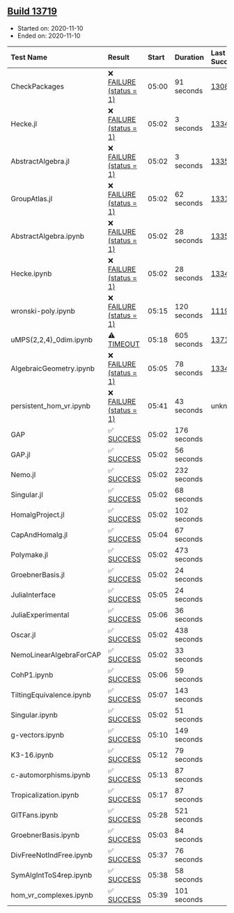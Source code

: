 ## [Build 13719](https://oscarci.mathematik.uni-kl.de/job/oscar/13719/)

* Started on: 2020-11-10
* Ended on: 2020-11-10

| Test Name    | Result | Start | Duration | Last Success | First Failure |
|:-------------|:-------|:------|:---------|:-------------|:--------------|
| CheckPackages | ❌ [FAILURE (status = 1)](https://oscarci.mathematik.uni-kl.de/job/oscar/13719/artifact/logs/build-13719/CheckPackages.log) | 05:00 | 91 seconds | [13085](https://oscarci.mathematik.uni-kl.de/job/oscar/13085/) | [13086](https://oscarci.mathematik.uni-kl.de/job/oscar/13086/) |
| Hecke.jl | ❌ [FAILURE (status = 1)](https://oscarci.mathematik.uni-kl.de/job/oscar/13719/artifact/logs/build-13719/Hecke.jl.log) | 05:02 | 3 seconds | [13341](https://oscarci.mathematik.uni-kl.de/job/oscar/13341/) | [13342](https://oscarci.mathematik.uni-kl.de/job/oscar/13342/) |
| AbstractAlgebra.jl | ❌ [FAILURE (status = 1)](https://oscarci.mathematik.uni-kl.de/job/oscar/13719/artifact/logs/build-13719/AbstractAlgebra.jl.log) | 05:02 | 3 seconds | [13355](https://oscarci.mathematik.uni-kl.de/job/oscar/13355/) | [13356](https://oscarci.mathematik.uni-kl.de/job/oscar/13356/) |
| GroupAtlas.jl | ❌ [FAILURE (status = 1)](https://oscarci.mathematik.uni-kl.de/job/oscar/13719/artifact/logs/build-13719/GroupAtlas.jl.log) | 05:02 | 62 seconds | [13311](https://oscarci.mathematik.uni-kl.de/job/oscar/13311/) | [13312](https://oscarci.mathematik.uni-kl.de/job/oscar/13312/) |
| AbstractAlgebra.ipynb | ❌ [FAILURE (status = 1)](https://oscarci.mathematik.uni-kl.de/job/oscar/13719/artifact/logs/build-13719/AbstractAlgebra.ipynb.log) | 05:02 | 28 seconds | [13355](https://oscarci.mathematik.uni-kl.de/job/oscar/13355/) | [13356](https://oscarci.mathematik.uni-kl.de/job/oscar/13356/) |
| Hecke.ipynb | ❌ [FAILURE (status = 1)](https://oscarci.mathematik.uni-kl.de/job/oscar/13719/artifact/logs/build-13719/Hecke.ipynb.log) | 05:02 | 28 seconds | [13341](https://oscarci.mathematik.uni-kl.de/job/oscar/13341/) | [13342](https://oscarci.mathematik.uni-kl.de/job/oscar/13342/) |
| wronski-poly.ipynb | ❌ [FAILURE (status = 1)](https://oscarci.mathematik.uni-kl.de/job/oscar/13719/artifact/logs/build-13719/wronski-poly.ipynb.log) | 05:15 | 120 seconds | [11192](https://oscarci.mathematik.uni-kl.de/job/oscar/11192/) | [11193](https://oscarci.mathematik.uni-kl.de/job/oscar/11193/) |
| uMPS(2,2,4)_0dim.ipynb | ⚠ [TIMEOUT](https://oscarci.mathematik.uni-kl.de/job/oscar/13719/artifact/logs/build-13719/uMPS-2-2-4-_0dim.ipynb.log) | 05:18 | 605 seconds | [13718](https://oscarci.mathematik.uni-kl.de/job/oscar/13718/) | [13719](https://oscarci.mathematik.uni-kl.de/job/oscar/13719/) |
| AlgebraicGeometry.ipynb | ❌ [FAILURE (status = 1)](https://oscarci.mathematik.uni-kl.de/job/oscar/13719/artifact/logs/build-13719/AlgebraicGeometry.ipynb.log) | 05:05 | 78 seconds | [13341](https://oscarci.mathematik.uni-kl.de/job/oscar/13341/) | [13342](https://oscarci.mathematik.uni-kl.de/job/oscar/13342/) |
| persistent_hom_vr.ipynb | ❌ [FAILURE (status = 1)](https://oscarci.mathematik.uni-kl.de/job/oscar/13719/artifact/logs/build-13719/persistent_hom_vr.ipynb.log) | 05:41 | 43 seconds | unknown | unknown |
| GAP | ✅ [SUCCESS](https://oscarci.mathematik.uni-kl.de/job/oscar/13719/artifact/logs/build-13719/GAP.log) | 05:02 | 176 seconds |  |  |
| GAP.jl | ✅ [SUCCESS](https://oscarci.mathematik.uni-kl.de/job/oscar/13719/artifact/logs/build-13719/GAP.jl.log) | 05:02 | 56 seconds |  |  |
| Nemo.jl | ✅ [SUCCESS](https://oscarci.mathematik.uni-kl.de/job/oscar/13719/artifact/logs/build-13719/Nemo.jl.log) | 05:02 | 232 seconds |  |  |
| Singular.jl | ✅ [SUCCESS](https://oscarci.mathematik.uni-kl.de/job/oscar/13719/artifact/logs/build-13719/Singular.jl.log) | 05:02 | 68 seconds |  |  |
| HomalgProject.jl | ✅ [SUCCESS](https://oscarci.mathematik.uni-kl.de/job/oscar/13719/artifact/logs/build-13719/HomalgProject.jl.log) | 05:02 | 102 seconds |  |  |
| CapAndHomalg.jl | ✅ [SUCCESS](https://oscarci.mathematik.uni-kl.de/job/oscar/13719/artifact/logs/build-13719/CapAndHomalg.jl.log) | 05:04 | 67 seconds |  |  |
| Polymake.jl | ✅ [SUCCESS](https://oscarci.mathematik.uni-kl.de/job/oscar/13719/artifact/logs/build-13719/Polymake.jl.log) | 05:02 | 473 seconds |  |  |
| GroebnerBasis.jl | ✅ [SUCCESS](https://oscarci.mathematik.uni-kl.de/job/oscar/13719/artifact/logs/build-13719/GroebnerBasis.jl.log) | 05:02 | 24 seconds |  |  |
| JuliaInterface | ✅ [SUCCESS](https://oscarci.mathematik.uni-kl.de/job/oscar/13719/artifact/logs/build-13719/JuliaInterface.log) | 05:05 | 24 seconds |  |  |
| JuliaExperimental | ✅ [SUCCESS](https://oscarci.mathematik.uni-kl.de/job/oscar/13719/artifact/logs/build-13719/JuliaExperimental.log) | 05:06 | 36 seconds |  |  |
| Oscar.jl | ✅ [SUCCESS](https://oscarci.mathematik.uni-kl.de/job/oscar/13719/artifact/logs/build-13719/Oscar.jl.log) | 05:02 | 438 seconds |  |  |
| NemoLinearAlgebraForCAP | ✅ [SUCCESS](https://oscarci.mathematik.uni-kl.de/job/oscar/13719/artifact/logs/build-13719/NemoLinearAlgebraForCAP.log) | 05:02 | 33 seconds |  |  |
| CohP1.ipynb | ✅ [SUCCESS](https://oscarci.mathematik.uni-kl.de/job/oscar/13719/artifact/logs/build-13719/CohP1.ipynb.log) | 05:06 | 59 seconds |  |  |
| TiltingEquivalence.ipynb | ✅ [SUCCESS](https://oscarci.mathematik.uni-kl.de/job/oscar/13719/artifact/logs/build-13719/TiltingEquivalence.ipynb.log) | 05:07 | 143 seconds |  |  |
| Singular.ipynb | ✅ [SUCCESS](https://oscarci.mathematik.uni-kl.de/job/oscar/13719/artifact/logs/build-13719/Singular.ipynb.log) | 05:02 | 51 seconds |  |  |
| g-vectors.ipynb | ✅ [SUCCESS](https://oscarci.mathematik.uni-kl.de/job/oscar/13719/artifact/logs/build-13719/g-vectors.ipynb.log) | 05:10 | 149 seconds |  |  |
| K3-16.ipynb | ✅ [SUCCESS](https://oscarci.mathematik.uni-kl.de/job/oscar/13719/artifact/logs/build-13719/K3-16.ipynb.log) | 05:12 | 79 seconds |  |  |
| c-automorphisms.ipynb | ✅ [SUCCESS](https://oscarci.mathematik.uni-kl.de/job/oscar/13719/artifact/logs/build-13719/c-automorphisms.ipynb.log) | 05:13 | 87 seconds |  |  |
| Tropicalization.ipynb | ✅ [SUCCESS](https://oscarci.mathematik.uni-kl.de/job/oscar/13719/artifact/logs/build-13719/Tropicalization.ipynb.log) | 05:17 | 87 seconds |  |  |
| GITFans.ipynb | ✅ [SUCCESS](https://oscarci.mathematik.uni-kl.de/job/oscar/13719/artifact/logs/build-13719/GITFans.ipynb.log) | 05:28 | 521 seconds |  |  |
| GroebnerBasis.ipynb | ✅ [SUCCESS](https://oscarci.mathematik.uni-kl.de/job/oscar/13719/artifact/logs/build-13719/GroebnerBasis.ipynb.log) | 05:03 | 84 seconds |  |  |
| DivFreeNotIndFree.ipynb | ✅ [SUCCESS](https://oscarci.mathematik.uni-kl.de/job/oscar/13719/artifact/logs/build-13719/DivFreeNotIndFree.ipynb.log) | 05:37 | 76 seconds |  |  |
| SymAlgIntToS4rep.ipynb | ✅ [SUCCESS](https://oscarci.mathematik.uni-kl.de/job/oscar/13719/artifact/logs/build-13719/SymAlgIntToS4rep.ipynb.log) | 05:38 | 58 seconds |  |  |
| hom_vr_complexes.ipynb | ✅ [SUCCESS](https://oscarci.mathematik.uni-kl.de/job/oscar/13719/artifact/logs/build-13719/hom_vr_complexes.ipynb.log) | 05:39 | 101 seconds |  |  |
